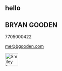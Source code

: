 ## hello

## BRYAN GOODEN 

7705000422

me@bgooden.com

<source src="bgooden/31BD03CD-BCFC-41D6-AA10-E20EE9AC2F40.jpeg">
<img src="bgooden/31BD03CD-BCFC-41D6-AA10-E20EE9AC2F40.jpeg" alt="Smiley face" height="42" width="42">
